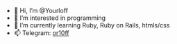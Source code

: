 - 👋 Hi, I’m @Yourloff
- 👀  I’m interested in programming
- 🌱 I’m currently learning Ruby, Ruby on Rails, htmls/css
- 📫 Telegram: [or10ff](https://t.me/or10ff)
